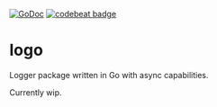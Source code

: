 [![GoDoc](https://godoc.org/github.com/mariusmagureanu/logo?status.svg)](https://godoc.org/github.com/mariusmagureanu/logo)
[![codebeat badge](https://codebeat.co/badges/5e2bd817-94c5-455d-b311-e9db68961dbd)](https://codebeat.co/projects/github-com-mariusmagureanu-logo-master)

# logo
Logger package written in Go with async capabilities.

Currently wip.
